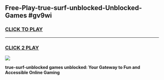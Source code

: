 
## Free-Play-true-surf-unblocked-Unblocked-Games #gv9wi
<h3>
<a href="https://news.freeplayer.one?title=true-surf-unblocked&ref=8M">CLICK TO PLAY</a></h3>
<hr>

<h3>
<a href="https://news.freeplayer.one?title=true-surf-unblocked&ref=8M">CLICK 2 PLAY</a>
  
</h3>

<a href="https://news.freeplayer.one?title=true-surf-unblocked&ref=8M"><img src="https://clearcache.store/games.png"></a>


**true-surf-unblocked games unblocked: Your Gateway to Fun and Accessible Online Gaming**
